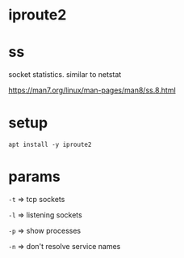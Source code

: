 # iproute2

# ss

socket statistics. similar to netstat

https://man7.org/linux/man-pages/man8/ss.8.html

# setup

`apt install -y iproute2`

# params

`-t` => tcp sockets

`-l` => listening sockets

`-p` => show processes

`-n` => don't resolve service names

